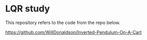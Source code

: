 # LQR study

This repository refers to the code from the repo below.

https://github.com/WillDonaldson/Inverted-Pendulum-On-A-Cart
